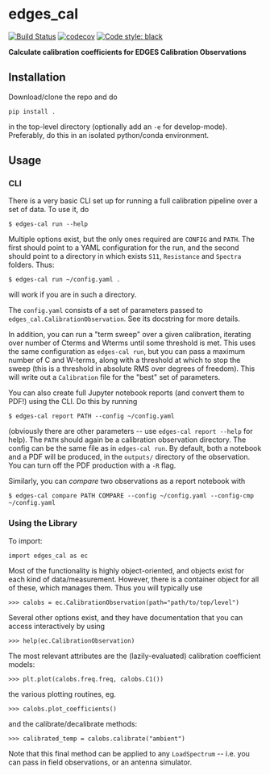 # edges_cal

[![Build Status](https://travis-ci.org/edges-collab/edges-cal.svg?branch=master)](https://travis-ci.org/edges-collab/edges-cal)
[![codecov](https://codecov.io/gh/edges-collab/edges-cal/branch/master/graph/badge.svg)](https://codecov.io/gh/edges-collab/edges-cal)
[![Code style: black](https://img.shields.io/badge/code%20style-black-000000.svg)](https://github.com/psf/black)

**Calculate calibration coefficients for EDGES Calibration Observations**

## Installation

Download/clone the repo and do

```
pip install .
```

in the top-level directory (optionally add an `-e` for develop-mode).
Preferably, do this in an isolated python/conda environment.

## Usage

### CLI
There is a very basic CLI set up for running a full calibration pipeline over a set of
data. To use it, do

```
$ edges-cal run --help
```

Multiple options exist, but the only ones required are `CONFIG` and `PATH`. The first
should point to a YAML configuration for the run, and the second should point to
a directory in which exists `S11`, `Resistance` and `Spectra` folders. Thus:

```
$ edges-cal run ~/config.yaml .
```

will work if you are in such a directory.

The `config.yaml` consists of a set of parameters passed to `edges_cal.CalibrationObservation`.
See its docstring for more details.

In addition, you can run a "term sweep" over a given calibration, iterating over number
of Cterms and Wterms until some threshold is met. This uses the same configuration as
`edges-cal run`, but you can pass a maximum number of C and W-terms, along with a threshold
at which to stop the sweep (this is a threshold in absolute RMS over degrees of freedom).
This will write out a `Calibration` file for the "best" set of parameters.

You can also create full Jupyter notebook reports (and convert them to PDF!) using the
CLI. Do this by running

```
$ edges-cal report PATH --config ~/config.yaml
```

(obviously there are other parameters -- use `edges-cal report --help` for help).
The `PATH` should again be a calibration observation directory. The config can be the
same file as in `edges-cal run`. By default, both a notebook and a PDF will be produced,
in the `outputs/` directory of the observation. You can turn off the PDF production with
a `-R` flag.

Similarly, you can *compare* two observations as a report notebook with

```
$ edges-cal compare PATH COMPARE --config ~/config.yaml --config-cmp ~/config.yaml
```


### Using the Library
To import:

```
import edges_cal as ec
```

Most of the functionality is highly object-oriented, and objects exist for each kind
of data/measurement. However, there is a container object for all of these, which
manages them. Thus you will typically use

```
>>> calobs = ec.CalibrationObservation(path="path/to/top/level")
```

Several other options exist, and they have documentation that you can access interactively
by using

```
>>> help(ec.CalibrationObservation)
```

The most relevant attributes are the (lazily-evaluated) calibration coefficient models:

```
>>> plt.plot(calobs.freq.freq, calobs.C1())
```

the various plotting routines, eg.

```
>>> calobs.plot_coefficients()
```

and the calibrate/decalibrate methods:

```
>>> calibrated_temp = calobs.calibrate("ambient")
```

Note that this final method can be applied to any `LoadSpectrum` -- i.e. you can pass
in field observations, or an antenna simulator.
